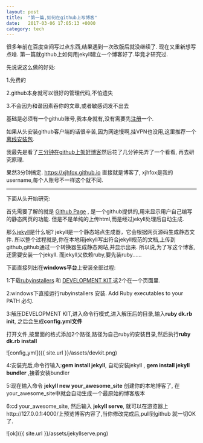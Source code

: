 ```yaml
---
layout: post
title:  "第一篇,如何在github上写博客"
date:   2017-03-06 17:05:13 +0000
category: tech
---
```

很多年前在百度空间写过点东西,结果遇到一次改版后就没继续了. 现在又重新想写点啥.
第一篇就github上如何用jekyll建立一个博客好了.毕竟才研究过.

先说说这么做的好处:

1.免费的

2.github本身就可以很好的管理代码,不怕遗失

3.不会因为和谐因素吞你的文章,或者敏感词发不出去

基础是必须有一个github账号,我本身就有,没有需要先[注册][register-github]一个.

如果从头安装github客户端的话很辛苦,因为网速慢啊,挂VPN也没用,这里推荐一个[离线安装包][offline-github].

我最先是看了[三分钟在github上架好博客][blog-3min]然后花了几分钟先弄了一个看看, 再去研究原理.

果然3分钟搞定. https://xjhfox.github.io  直接就是博客了,  xjhfox是我的username,每个人账号不一样这个就不同. 

---

下面从头开始研究:

首先需要了解的就是 [Github Page][git-page] ,  是一个github提供的,用来显示用户自己编写的静态网页的功能. 但是不是单纯的上传html,而是经过jekyll处理后自动生成.

那么[jekyll][Jekyll docs]是什么呢?  jekyll是一个静态站点生成器，它会根据网页源码生成静态文件.
所以整个过程就是,你在本地用jekyll写出符合jekyll规范的文档,上传到github,github通过一个转换器生成静态网站,并显示出来.
所以说,为了写这个博客,还需要安装一个jekyll. 而jekyll又依赖ruby,要先装ruby......


下面直接列出在**windows平台**上安装全部过程:

1:下载[rubyinstallers][ruby-download] 和 [DEVELOPMENT KIT][ruby-download],这2个在一个页面里.

2:windows下直接运行rubyinstallers 安装. Add Ruby executables to your PATH 必勾.

3:解压DEVELOPMENT KIT,进入命令行模式,进入解压后的目录,输入**ruby dk.rb init**, 之后会生成**config.yml文件**

打开文件,按里面的格式添加2个路径,路径为自己ruby的安装目录,然后执行**ruby dk.rb install**

![config_yml]({{ site.url }}/assets/devkit.png)

4:安装完后,命令行输入:**gem install jekyll**, 自动安装jekyll , **gem install jekyll bundler** ,接着安装bundler

5:现在输入命令 **jekyll new your_awesome_site** 创建你的本地博客了, 在your_awesome_site中就会自动生成一个最原始的博客版本

6:cd your_awesome_site, 然后输入 **jekyll serve**, 就可以在游览器上http://127.0.0.1:4000/上预览博客内容了,当你修改完成后,pull到github 就一切OK了.

![ok]({{ site.url }}/assets/jekyllserve.png)


[register-github]: https://github.com/
[ruby-download]: https://rubyinstaller.org/downloads/
[offline-github]: https://link.zhihu.com/?target=http%3A//www.yaozeyuan.online/%3Fp%3D104
[Jekyll docs]: https://jekyllrb.com/
[git-page]: https://pages.github.com/
[blog-3min]: https://lizer.github.io/2017/03/03/%E4%B8%89%E5%88%86%E9%92%9F%E5%9C%A8github%E4%B8%8A%E6%9E%B6%E5%A5%BD%E5%8D%9A%E5%AE%A2.html
